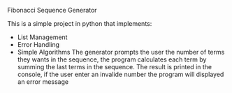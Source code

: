 Fibonacci Sequence Generator

This is a simple project in python that implements: 
- List Management
- Error Handling
- Simple Algorithms 
The generator prompts the user the number of terms they wants in the sequence, the program calculates each term by summing the last terms in the sequence. The result is printed in the console, if the user enter an invalide number the program will displayed an error message